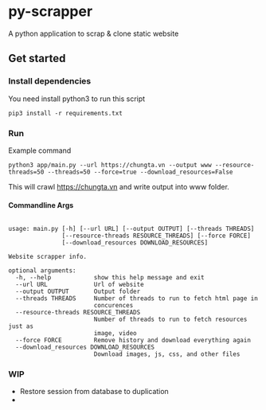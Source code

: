 # py-scrapper
A python application to scrap &amp; clone static website


## Get started
### Install dependencies

You need install python3 to run this script

```
pip3 install -r requirements.txt
```

### Run 

Example command

```
python3 app/main.py --url https://chungta.vn --output www --resource-threads=50 --threads=50 --force=true --download_resources=False

```
This will crawl https://chungta.vn and write output into www folder.

#### Commandline Args
```

usage: main.py [-h] [--url URL] [--output OUTPUT] [--threads THREADS]
               [--resource-threads RESOURCE_THREADS] [--force FORCE]
               [--download_resources DOWNLOAD_RESOURCES]

Website scrapper info.

optional arguments:
  -h, --help            show this help message and exit
  --url URL             Url of website
  --output OUTPUT       Output folder
  --threads THREADS     Number of threads to run to fetch html page in
                        concurences
  --resource-threads RESOURCE_THREADS
                        Number of threads to run to fetch resources just as
                        image, video
  --force FORCE         Remove history and download everything again
  --download_resources DOWNLOAD_RESOURCES
                        Download images, js, css, and other files

 ```



### WIP
- Restore session from database to duplication 
- 
